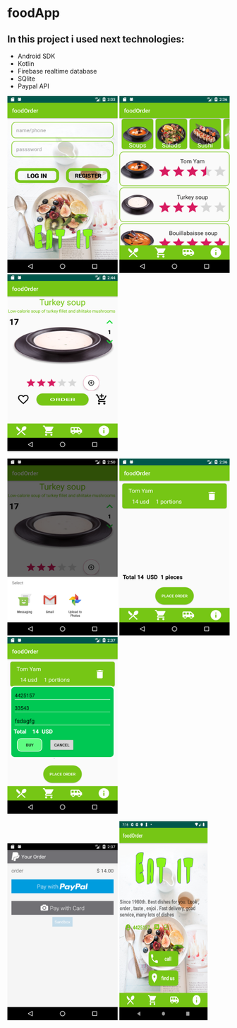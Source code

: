 # foodApp
## In this project i used next technologies:
* Android SDK
* Kotlin
* Firebase realtime database
* SQlite
* Paypal API


<img src="Screenshots/auth.png" width=250 height=400> <img src="Screenshots/main.png" width=250 height=400> <img src="Screenshots/singleitem.png" width=250 height=400> 

  <img src="Screenshots/share.png" width=250 height=400> <img src="Screenshots/cart.png" width=250 height=400> <img src="Screenshots/orderdialog.png" width=250 height=400> 

 <img src="Screenshots/paypal.png" width=250 height=400> <img src="Screenshots/aboutus.png" width=200 height=450>




